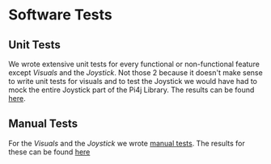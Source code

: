 # Software Tests

## Unit Tests
We wrote extensive unit tests for every functional or non-functional feature except *Visuals* and the *Joystick*. 
Not those 2 because it doesn't make sense to write unit tests for visuals and to test the Joystick we would have had to mock the entire Joystick part of the Pi4j Library.
The results can be found [here](https://github.com/fhnw-ip12-24vt/plastic-dive-app/UnitTestResults.txt). 

## Manual Tests
For the *Visuals* and the *Joystick* we wrote [manual tests](./VisualJoystickTests.md).
The results for these can be found [here](./VisualJoystickTestResults.md)